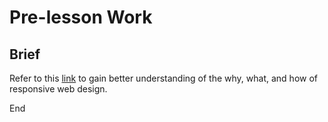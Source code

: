 # Pre-lesson Work

## Brief

Refer to this [link](https://web.dev/responsive-web-design-basics/) to gain better understanding of the why, what, and how of responsive web design.

End